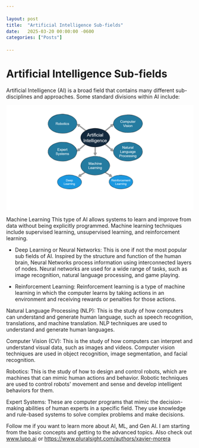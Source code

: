 ```yaml
---

layout: post
title:  "Artificial Intelligence Sub-fields"
date:   2025-03-20 00:00:00 -0600
categories: ["Posts"] 

---
```


# Artificial Intelligence Sub-fields
Artificial Intelligence (AI) is a broad field that contains many different sub-disciplines and approaches. Some standard divisions within AI include:

![Artificial Intelligence Sub-fields](/images/2025/ai-subfields.png)

Machine Learning
This type of AI allows systems to learn and improve from data without being explicitly programmed. Machine learning 
techniques include supervised learning, unsupervised learning, and reinforcement learning.

- Deep Learning or Neural Networks: This is one if not the most popular sub fields of AI. Inspired by the structure and function of the human brain, Neural Networks process information using interconnected layers of nodes. Neural networks are used for a wide range of tasks, such as image recognition, natural language processing, and game playing.

- Reinforcement Learning: Reinforcement learning is a type of machine learning in which the computer learns by taking actions in an environment and receiving rewards or penalties for those actions.

Natural Language Processing (NLP): This is the study of how computers can understand and generate human language, such as speech recognition, translations, and machine translation. NLP techniques are used to understand and generate human languages.

Computer Vision (CV): This is the study of how computers can interpret and understand visual data, such as images and videos. Computer vision techniques are used in object recognition, image segmentation, and facial recognition.

Robotics: This is the study of how to design and control robots, which are machines that can mimic human actions and behavior. Robotic techniques are used to control robots' movement and sense and develop intelligent behaviors for them.

Expert Systems: These are computer programs that mimic the decision-making abilities of human experts in a specific field. 
They use knowledge and rule-based systems to solve complex problems and make decisions.

Follow me if you want to learn more about AI, ML, and Gen AI. I am starting from the basic concepts and getting to the advanced topics. Also check out www.lupo.ai or https://www.pluralsight.com/authors/xavier-morera 


